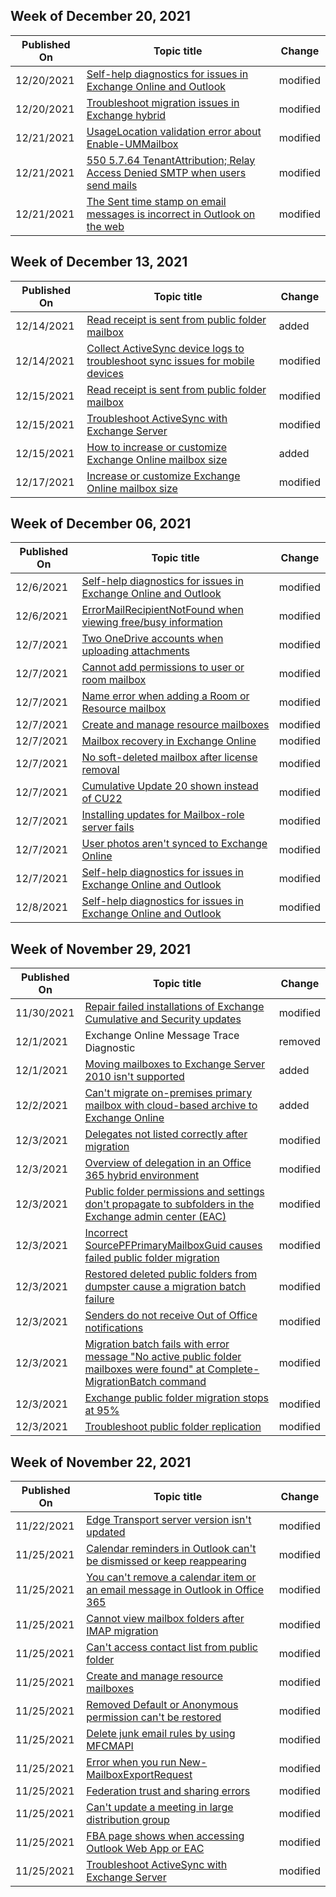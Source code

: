 <!-- This file is generated automatically each week. Changes made to this file will be overwritten.-->



## Week of December 20, 2021


| Published On |Topic title | Change |
|------|------------|--------|
| 12/20/2021 | [Self-help diagnostics for issues in Exchange Online and Outlook](/exchange/troubleshoot/administration/self-help-diagnostics) | modified |
| 12/20/2021 | [Troubleshoot migration issues in Exchange hybrid](/exchange/troubleshoot/move-or-migrate-mailboxes/troubleshoot-migration-issues-in-exchange-hybrid) | modified |
| 12/21/2021 | [UsageLocation validation error about Enable-UMMailbox](/exchange/troubleshoot/administration/enable-ummailbox-cannot-be-performed-error) | modified |
| 12/21/2021 | [550 5.7.64 TenantAttribution; Relay Access Denied SMTP when users send mails](/exchange/troubleshoot/email-delivery/relay-access-denied-smtp) | modified |
| 12/21/2021 | [The Sent time stamp on email messages is incorrect in Outlook on the web](/exchange/troubleshoot/client-connectivity/incorrect-sent-time-stamp) | modified |


## Week of December 13, 2021


| Published On |Topic title | Change |
|------|------------|--------|
| 12/14/2021 | [Read receipt is sent from public folder mailbox](/exchange/troubleshoot/public-folders/public-folder-not-send-read-receipt) | added |
| 12/14/2021 | [Collect ActiveSync device logs to troubleshoot sync issues for mobile devices](/exchange/troubleshoot/mobile-devices/issues-for-mobile-devices) | modified |
| 12/15/2021 | [Read receipt is sent from public folder mailbox](/exchange/troubleshoot/public-folders/public-folder-not-send-read-receipt) | modified |
| 12/15/2021 | [Troubleshoot ActiveSync with Exchange Server](/exchange/troubleshoot/client-connectivity/troubleshoot-activesync-with-exchange-server) | modified |
| 12/15/2021 | [How to increase or customize Exchange Online mailbox size](/exchange/troubleshoot/user-and-shared-mailboxes/increase-or-customize-mailbox-size) | added |
| 12/17/2021 | [Increase or customize Exchange Online mailbox size](/exchange/troubleshoot/user-and-shared-mailboxes/increase-or-customize-mailbox-size) | modified |


## Week of December 06, 2021


| Published On |Topic title | Change |
|------|------------|--------|
| 12/6/2021 | [Self-help diagnostics for issues in Exchange Online and Outlook](/exchange/troubleshoot/administration/self-help-diagnostics) | modified |
| 12/6/2021 | [ErrorMailRecipientNotFound when viewing free/busy information](/exchange/troubleshoot/calendars/no-free-busy-information-retrieved) | modified |
| 12/7/2021 | [Two OneDrive accounts when uploading attachments](/exchange/troubleshoot/send-emails/two-onedrive-accounts-when-uploading-attachments) | modified |
| 12/7/2021 | [Cannot add permissions to user or room mailbox](/exchange/troubleshoot/user-and-shared-mailboxes/cannot-add-permissions-to-user-or-room-mailbox-in-another-forest) | modified |
| 12/7/2021 | [Name error when adding a Room or Resource mailbox](/exchange/troubleshoot/user-and-shared-mailboxes/cannot-add-room-or-resource-mailbox) | modified |
| 12/7/2021 | [Create and manage resource mailboxes](/exchange/troubleshoot/user-and-shared-mailboxes/create-and-manage-resource-mailboxes) | modified |
| 12/7/2021 | [Mailbox recovery in Exchange Online](/exchange/troubleshoot/user-and-shared-mailboxes/mailbox-recovery-in-exchange-online) | modified |
| 12/7/2021 | [No soft-deleted mailbox after license removal](/exchange/troubleshoot/user-and-shared-mailboxes/no-soft-deleted-mailbox-after-license-removal) | modified |
| 12/7/2021 | [Cumulative Update 20 shown instead of CU22](/exchange/troubleshoot/setup/cumulative-update-20-is-shown-not-22) | modified |
| 12/7/2021 | [Installing updates for Mailbox-role server fails](/exchange/troubleshoot/setup/error-occurred-while-configuring-search-foundation) | modified |
| 12/7/2021 | [User photos aren't synced to Exchange Online](/exchange/troubleshoot/administration/user-photos-not-synced-to-exchange-online) | modified |
| 12/7/2021 | [Self-help diagnostics for issues in Exchange Online and Outlook](/exchange/troubleshoot/administration/self-help-diagnostics) | modified |
| 12/8/2021 | [Self-help diagnostics for issues in Exchange Online and Outlook](/exchange/troubleshoot/administration/self-help-diagnostics) | modified |


## Week of November 29, 2021


| Published On |Topic title | Change |
|------|------------|--------|
| 11/30/2021 | [Repair failed installations of Exchange Cumulative and Security updates](/exchange/troubleshoot/client-connectivity/exchange-security-update-issues) | modified |
| 12/1/2021 | Exchange Online Message Trace Diagnostic | removed |
| 12/1/2021 | [Moving mailboxes to Exchange Server 2010 isn't supported](/exchange/troubleshoot/move-mailboxes/cannot-migrate-to-exchange-2010) | added |
| 12/2/2021 | [Can't migrate on-premises primary mailbox with cloud-based archive to Exchange Online](/exchange/troubleshoot/move-mailboxes/cannot-migrate-on-premises-primary-mailbox) | added |
| 12/3/2021 | [Delegates not listed correctly after migration](/exchange/troubleshoot/send-emails/delegates-not-listed-correctly-in-outlook-after-migration) | modified |
| 12/3/2021 | [Overview of delegation in an Office 365 hybrid environment](/exchange/troubleshoot/send-emails/overview-delegation-office-365-hybrid) | modified |
| 12/3/2021 | [Public folder permissions and settings don't propagate to subfolders in the Exchange admin center (EAC)](/exchange/troubleshoot/public-folders/permissions-settings-not-propagate-eac) | modified |
| 12/3/2021 | [Incorrect SourcePFPrimaryMailboxGuid causes failed public folder migration](/exchange/troubleshoot/public-folders/pf-migration-fails-sourcepfprimarymailboxguid) | modified |
| 12/3/2021 | [Restored deleted public folders from dumpster cause a migration batch failure](/exchange/troubleshoot/public-folders/public-folder-migration-batch-error) | modified |
| 12/3/2021 | [Senders do not receive Out of Office notifications](/exchange/troubleshoot/send-emails/senders-not-receiving-out-of-office-notifications) | modified |
| 12/3/2021 | [Migration batch fails with error message "No active public folder mailboxes were found" at Complete-MigrationBatch command](/exchange/troubleshoot/public-folders/migrationbatch-fails-no-public-folder-mailboxes) | modified |
| 12/3/2021 | [Exchange public folder migration stops at 95%](/exchange/troubleshoot/public-folders/public-folder-migration-fails) | modified |
| 12/3/2021 | [Troubleshoot public folder replication](/exchange/troubleshoot/public-folders/troubleshoot-public-folder-replication) | modified |


## Week of November 22, 2021


| Published On |Topic title | Change |
|------|------------|--------|
| 11/22/2021 | [Edge Transport server version isn't updated](/exchange/troubleshoot/administration/incorrect-edge-transport-server-version-eac-ecp) | modified |
| 11/25/2021 | [Calendar reminders in Outlook can't be dismissed or keep reappearing](/exchange/troubleshoot/calendars/cannot-dismiss-outlook-calendar-reminders) | modified |
| 11/25/2021 | [You can't remove a calendar item or an email message in Outlook in Office 365](/exchange/troubleshoot/calendars/cannot-remove-items) | modified |
| 11/25/2021 | [Cannot view mailbox folders after IMAP migration](/exchange/troubleshoot/move-or-migrate-mailboxes/cannot-view-mailbox-folders-after-imap-migration) | modified |
| 11/25/2021 | [Can't access contact list from public folder](/exchange/troubleshoot/public-folders/cannot-access-contact-list) | modified |
| 11/25/2021 | [Create and manage resource mailboxes](/exchange/troubleshoot/user-and-shared-mailboxes/create-and-manage-resource-mailboxes) | modified |
| 11/25/2021 | [Removed Default or Anonymous permission can't be restored](/exchange/troubleshoot/administration/default-anonymous-permission-cannot-restore) | modified |
| 11/25/2021 | [Delete junk email rules by using MFCMAPI](/exchange/troubleshoot/administration/delete-junk-email-rules-mfcmapi-exchange) | modified |
| 11/25/2021 | [Error when you run New-MailboxExportRequest](/exchange/troubleshoot/administration/error-run-new-mailboxexportrequest) | modified |
| 11/25/2021 | [Federation trust and sharing errors](/exchange/troubleshoot/administration/federation-trust-sharing-errors) | modified |
| 11/25/2021 | [Can't update a meeting in large distribution group](/exchange/troubleshoot/administration/too-many-recipients-update-meeting-distribution-group) | modified |
| 11/25/2021 | [FBA page shows when accessing Outlook Web App or EAC](/exchange/troubleshoot/client-connectivity/fba-page-shows-when-accessing-owa-or-eac) | modified |
| 11/25/2021 | [Troubleshoot ActiveSync with Exchange Server](/exchange/troubleshoot/client-connectivity/troubleshoot-activesync-with-exchange-server) | modified |
